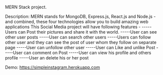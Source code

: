 

MERN Stack project. 

Description:  MERN stands for MongoDB, Express.js, React.js and Node.js - and combined, these four technologies allow you to build amazing web applications
This Social Media project will have following features -
 -----Users can Post their pictures and share it with the world.
 -----User can see other user posts
 -----User can search other users
 -----Users can follow other user and they can see the post of user whom they follow on separate page
 -----User can unfollow other user
 -----User can Like and unlike Post
 -----User can comment on Post
 -----User can view his profile and others profile
 -----User an delete his or her post
 
Demo: https://simpleinstagram.herokuapp.com
